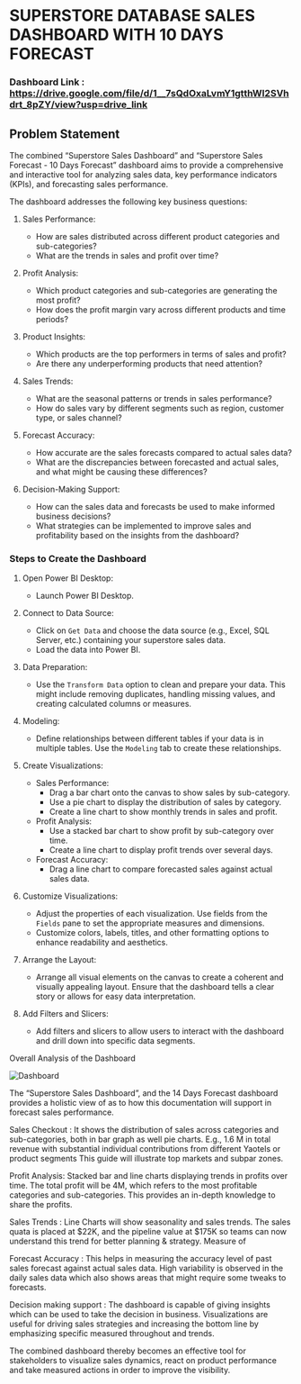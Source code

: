 
# SUPERSTORE DATABASE SALES DASHBOARD WITH 10 DAYS FORECAST

### Dashboard Link : https://drive.google.com/file/d/1__7sQdOxaLvmY1gtthWI2SVhdrt_8pZY/view?usp=drive_link

## Problem Statement

The combined “Superstore Sales Dashboard” and “Superstore Sales Forecast - 10 Days Forecast” dashboard aims to provide a comprehensive and interactive tool for analyzing sales data, key performance indicators (KPIs), and forecasting sales performance.

The dashboard addresses the following key business questions:

1. Sales Performance:
   - How are sales distributed across different product categories and sub-categories?
   - What are the trends in sales and profit over time?

2. Profit Analysis:
   - Which product categories and sub-categories are generating the most profit?
   - How does the profit margin vary across different products and time periods?

3. Product Insights:
   - Which products are the top performers in terms of sales and profit?
   - Are there any underperforming products that need attention?

4. Sales Trends:
   - What are the seasonal patterns or trends in sales performance?
   - How do sales vary by different segments such as region, customer type, or sales channel?

5. Forecast Accuracy:
   - How accurate are the sales forecasts compared to actual sales data?
   - What are the discrepancies between forecasted and actual sales, and what might be causing these differences?

6. Decision-Making Support:
   - How can the sales data and forecasts be used to make informed business decisions?
   - What strategies can be implemented to improve sales and profitability based on the insights from the dashboard?

### Steps to Create the Dashboard

1. Open Power BI Desktop:
   - Launch Power BI Desktop.

2. Connect to Data Source:
   - Click on `Get Data` and choose the data source (e.g., Excel, SQL Server, etc.) containing your superstore sales data.
   - Load the data into Power BI.

3. Data Preparation:
   - Use the `Transform Data` option to clean and prepare your data. This might include removing duplicates, handling missing values, and creating calculated columns or measures.

4. Modeling:
   - Define relationships between different tables if your data is in multiple tables. Use the `Modeling` tab to create these relationships.

5. Create Visualizations:
   - Sales Performance:
     - Drag a bar chart onto the canvas to show sales by sub-category.
     - Use a pie chart to display the distribution of sales by category.
     - Create a line chart to show monthly trends in sales and profit.
   - Profit Analysis:
     - Use a stacked bar chart to show profit by sub-category over time.
     - Create a line chart to display profit trends over several days.
   - Forecast Accuracy:
     - Drag a line chart to compare forecasted sales against actual sales data.

6. Customize Visualizations:
   - Adjust the properties of each visualization. Use fields from the `Fields` pane to set the appropriate measures and dimensions.
   - Customize colors, labels, titles, and other formatting options to enhance readability and aesthetics.

7. Arrange the Layout:
   - Arrange all visual elements on the canvas to create a coherent and visually appealing layout. Ensure that the dashboard tells a clear story or allows for easy data interpretation.

8. Add Filters and Slicers:
   - Add filters and slicers to allow users to interact with the dashboard and drill down into specific data segments.

Overall Analysis of the Dashboard

![Dashboard](https://github.com/user-attachments/assets/042dc036-e6b4-44bb-8309-be77e5a01cf0)

The “Superstore Sales Dashboard”, and the 14 Days Forecast dashboard provides a holistic view of as to how this documentation will support in forecast sales performance.

Sales Checkout : It shows the distribution of sales across categories and sub-categories, both in bar graph as well pie charts. E.g.,  1.6 M in total revenue with substantial individual contributions from different Yaotels or product segments This guide will illustrate top markets and subpar zones.

Profit Analysis: Stacked bar and line charts displaying trends in profits over time. The total profit will be 4M, which refers to the most profitable categories and sub-categories. This provides an in-depth knowledge to share the profits.

Sales Trends : Line Charts will show seasonality and sales trends. The sales quata is placed at $22K, and the pipeline value at $175K so teams can now understand this trend for better planning & strategy. Measure of 

Forecast Accuracy : This helps in measuring the accuracy level of past sales forecast against actual sales data. High variability is observed in the daily sales data which also shows areas that might require some tweaks to forecasts. 

Decision making support : The dashboard is capable of giving insights which can be used to take the decision in business. Visualizations are useful for driving sales strategies and increasing the bottom line by emphasizing specific measured throughout and trends.

 The combined dashboard thereby becomes an effective tool for stakeholders to visualize sales dynamics, react on product performance and take measured actions in order to improve the visibility.
